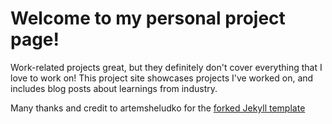# Welcome to my personal project page!
Work-related projects great, but they definitely don't cover everything that I love to work on! This project site
showcases projects I've worked on, and includes blog posts about learnings from industry.

Many thanks and credit to artemsheludko for the [forked Jekyll template](hhttps://github.com/artemsheludko/flexible-jekyll/)